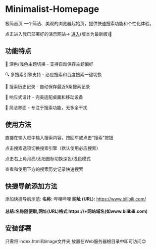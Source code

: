 # Minimalist-Homepage

极简首页
一个简洁、美观的浏览器起始页，提供快速搜索功能和个性化体验。

点击进入我已部署好的演示网站→ [进入](https://minimalisthomepage.netlify.app/ "极简首页")(版本为最新版)🫠

## 功能特点

🎨 深色/浅色主题切换 - 支持自动保存主题偏好

🔍 多搜索引擎支持 - 必应搜索和百度搜索一键切换

📝 搜索历史记录 - 自动保存最近5条搜索记录

📱 响应式设计 - 完美适配桌面和移动设备

🎯 简洁界面 - 专注于搜索功能，无多余干扰

## 使用方法
直接在输入框中输入搜索内容，按回车或点击"搜索"按钮

点击搜索选项切换搜索引擎（默认使用必应搜索）

点击右上角月亮/太阳图标切换深色/浅色模式

查看和使用下方的搜索历史记录快速搜索


## 快捷导航添加方法
添加快捷导航示范:
**名称:**
哔哩哔哩 
**网址 (URL):**
https://www.bilibili.com/
#### 总结:名称随便取,网址(URL)格式 https://+网站域名(如www.bilibili.com)

## 安装部署
只需将 index.html和image文件夹 放置在Web服务器根目录中即可访问😊

